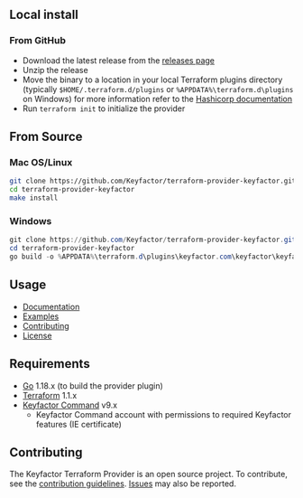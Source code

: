 ## Local install

### From GitHub
- Download the latest release from the [releases page](https://github.com/Keyfactor/terraform-provider-keyfactor/releases)
- Unzip the release
- Move the binary to a location in your local Terraform plugins directory (typically `$HOME/.terraform.d/plugins` or `%APPDATA%\terraform.d\plugins` on Windows)
  for more information refer to the [Hashicorp documentation](https://www.terraform.io/docs/cli/config/config-file.html#implied-local-mirror-directories)
- Run `terraform init` to initialize the provider

## From Source

### Mac OS/Linux
```bash
git clone https://github.com/Keyfactor/terraform-provider-keyfactor.git
cd terraform-provider-keyfactor
make install
```

### Windows
```powershell
git clone https://github.com/Keyfactor/terraform-provider-keyfactor.git
cd terraform-provider-keyfactor
go build -o %APPDATA%\terraform.d\plugins\keyfactor.com\keyfactor\keyfactor\1.0.2\terraform-provider-keyfactor.exe
```

## Usage
* [Documentation](https://github.com/Keyfactor/terraform-provider-keyfactor/blob/main/docs/index.md)
* [Examples](https://github.com/Keyfactor/terraform-provider-keyfactor/tree/main/examples)
* [Contributing](https://github.com/Keyfactor/terraform-provider-keyfactor/blob/main/CONTRIBUTING.md)
* [License](https://github.com/Keyfactor/terraform-provider-keyfactor/blob/main/LICENSE)

## Requirements
* [Go](https://golang.org/doc/install) 1.18.x (to build the provider plugin)
* [Terraform](https://www.terraform.io/downloads) 1.1.x
* [Keyfactor Command](https://www.keyfactor.com/) v9.x
    * Keyfactor Command account with permissions to required Keyfactor features (IE certificate)

## Contributing
The Keyfactor Terraform Provider is an open source project. To contribute, see the [contribution guidelines](https://github.com/Keyfactor/terraform-provider-keyfactor/blob/main/CONTRIBUTING.md).
[Issues](https://github.com/Keyfactor/terraform-provider-keyfactor/issues/new/choose) may also be reported.
